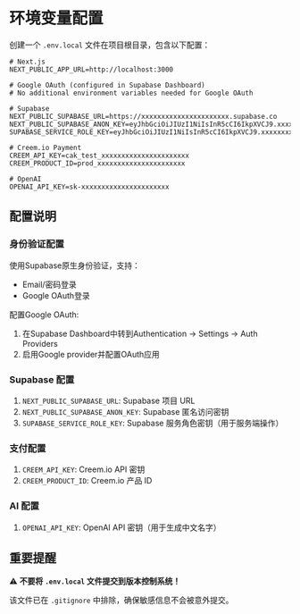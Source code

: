 # 环境变量配置

创建一个 `.env.local` 文件在项目根目录，包含以下配置：

```env
# Next.js
NEXT_PUBLIC_APP_URL=http://localhost:3000

# Google OAuth (configured in Supabase Dashboard)
# No additional environment variables needed for Google OAuth

# Supabase
NEXT_PUBLIC_SUPABASE_URL=https://xxxxxxxxxxxxxxxxxxxxxx.supabase.co
NEXT_PUBLIC_SUPABASE_ANON_KEY=eyJhbGciOiJIUzI1NiIsInR5cCI6IkpXVCJ9.xxxxxxxxxxxxxxxxxxxxxx
SUPABASE_SERVICE_ROLE_KEY=eyJhbGciOiJIUzI1NiIsInR5cCI6IkpXVCJ9.xxxxxxxxxxxxxxxxxxxxxx

# Creem.io Payment
CREEM_API_KEY=cak_test_xxxxxxxxxxxxxxxxxxxxxx
CREEM_PRODUCT_ID=prod_xxxxxxxxxxxxxxxxxxxxxx

# OpenAI
OPENAI_API_KEY=sk-xxxxxxxxxxxxxxxxxxxxxx
```

## 配置说明

### 身份验证配置

使用Supabase原生身份验证，支持：
- Email/密码登录
- Google OAuth登录

配置Google OAuth:
1. 在Supabase Dashboard中转到Authentication → Settings → Auth Providers
2. 启用Google provider并配置OAuth应用

### Supabase 配置

1. `NEXT_PUBLIC_SUPABASE_URL`: Supabase 项目 URL
2. `NEXT_PUBLIC_SUPABASE_ANON_KEY`: Supabase 匿名访问密钥
3. `SUPABASE_SERVICE_ROLE_KEY`: Supabase 服务角色密钥（用于服务端操作）

### 支付配置

1. `CREEM_API_KEY`: Creem.io API 密钥
2. `CREEM_PRODUCT_ID`: Creem.io 产品 ID

### AI 配置

1. `OPENAI_API_KEY`: OpenAI API 密钥（用于生成中文名字）

## 重要提醒

⚠️ **不要将 `.env.local` 文件提交到版本控制系统！**

该文件已在 `.gitignore` 中排除，确保敏感信息不会被意外提交。
